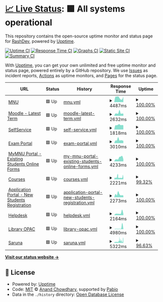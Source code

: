 # [📈 Live Status](https://Rashnan.github.io/mnu-uptime): <!--live status--> **🟩 All systems operational**

This repository contains the open-source uptime monitor and status page for [RashDev](https://Rashnan.github.io/mnu-uptime), powered by [Upptime](https://github.com/upptime/upptime).

[![Uptime CI](https://github.com/Rashnan/mnu-uptime/workflows/Uptime%20CI/badge.svg)](https://github.com/Rashnan/mnu-uptime/actions?query=workflow%3A%22Uptime+CI%22)
[![Response Time CI](https://github.com/Rashnan/mnu-uptime/workflows/Response%20Time%20CI/badge.svg)](https://github.com/Rashnan/mnu-uptime/actions?query=workflow%3A%22Response+Time+CI%22)
[![Graphs CI](https://github.com/Rashnan/mnu-uptime/workflows/Graphs%20CI/badge.svg)](https://github.com/Rashnan/mnu-uptime/actions?query=workflow%3A%22Graphs+CI%22)
[![Static Site CI](https://github.com/Rashnan/mnu-uptime/workflows/Static%20Site%20CI/badge.svg)](https://github.com/Rashnan/mnu-uptime/actions?query=workflow%3A%22Static+Site+CI%22)
[![Summary CI](https://github.com/Rashnan/mnu-uptime/workflows/Summary%20CI/badge.svg)](https://github.com/Rashnan/mnu-uptime/actions?query=workflow%3A%22Summary+CI%22)

With [Upptime](https://upptime.js.org), you can get your own unlimited and free uptime monitor and status page, powered entirely by a GitHub repository. We use [Issues](https://github.com/Rashnan/mnu-uptime/issues) as incident reports, [Actions](https://github.com/Rashnan/mnu-uptime/actions) as uptime monitors, and [Pages](https://Rashnan.github.io/mnu-uptime) for the status page.

<!--start: status pages-->
<!-- This summary is generated by Upptime (https://github.com/upptime/upptime) -->
<!-- Do not edit this manually, your changes will be overwritten -->
<!-- prettier-ignore -->
| URL | Status | History | Response Time | Uptime |
| --- | ------ | ------- | ------------- | ------ |
| <img alt="" src="https://icons.duckduckgo.com/ip3/mnu.edu.mv.ico" height="13"> [MNU](https://mnu.edu.mv) | 🟩 Up | [mnu.yml](https://github.com/Rashnan/mnu-uptime/commits/HEAD/history/mnu.yml) | <details><summary><img alt="Response time graph" src="./graphs/mnu/response-time-week.png" height="20"> 4487ms</summary><br><a href="https://Rashnan.github.io/mnu-uptime/history/mnu"><img alt="Response time 4620" src="https://img.shields.io/endpoint?url=https%3A%2F%2Fraw.githubusercontent.com%2FRashnan%2Fmnu-uptime%2FHEAD%2Fapi%2Fmnu%2Fresponse-time.json"></a><br><a href="https://Rashnan.github.io/mnu-uptime/history/mnu"><img alt="24-hour response time 5384" src="https://img.shields.io/endpoint?url=https%3A%2F%2Fraw.githubusercontent.com%2FRashnan%2Fmnu-uptime%2FHEAD%2Fapi%2Fmnu%2Fresponse-time-day.json"></a><br><a href="https://Rashnan.github.io/mnu-uptime/history/mnu"><img alt="7-day response time 4487" src="https://img.shields.io/endpoint?url=https%3A%2F%2Fraw.githubusercontent.com%2FRashnan%2Fmnu-uptime%2FHEAD%2Fapi%2Fmnu%2Fresponse-time-week.json"></a><br><a href="https://Rashnan.github.io/mnu-uptime/history/mnu"><img alt="30-day response time 4021" src="https://img.shields.io/endpoint?url=https%3A%2F%2Fraw.githubusercontent.com%2FRashnan%2Fmnu-uptime%2FHEAD%2Fapi%2Fmnu%2Fresponse-time-month.json"></a><br><a href="https://Rashnan.github.io/mnu-uptime/history/mnu"><img alt="1-year response time 4620" src="https://img.shields.io/endpoint?url=https%3A%2F%2Fraw.githubusercontent.com%2FRashnan%2Fmnu-uptime%2FHEAD%2Fapi%2Fmnu%2Fresponse-time-year.json"></a></details> | <details><summary><a href="https://Rashnan.github.io/mnu-uptime/history/mnu">100.00%</a></summary><a href="https://Rashnan.github.io/mnu-uptime/history/mnu"><img alt="All-time uptime 98.23%" src="https://img.shields.io/endpoint?url=https%3A%2F%2Fraw.githubusercontent.com%2FRashnan%2Fmnu-uptime%2FHEAD%2Fapi%2Fmnu%2Fuptime.json"></a><br><a href="https://Rashnan.github.io/mnu-uptime/history/mnu"><img alt="24-hour uptime 100.00%" src="https://img.shields.io/endpoint?url=https%3A%2F%2Fraw.githubusercontent.com%2FRashnan%2Fmnu-uptime%2FHEAD%2Fapi%2Fmnu%2Fuptime-day.json"></a><br><a href="https://Rashnan.github.io/mnu-uptime/history/mnu"><img alt="7-day uptime 100.00%" src="https://img.shields.io/endpoint?url=https%3A%2F%2Fraw.githubusercontent.com%2FRashnan%2Fmnu-uptime%2FHEAD%2Fapi%2Fmnu%2Fuptime-week.json"></a><br><a href="https://Rashnan.github.io/mnu-uptime/history/mnu"><img alt="30-day uptime 97.25%" src="https://img.shields.io/endpoint?url=https%3A%2F%2Fraw.githubusercontent.com%2FRashnan%2Fmnu-uptime%2FHEAD%2Fapi%2Fmnu%2Fuptime-month.json"></a><br><a href="https://Rashnan.github.io/mnu-uptime/history/mnu"><img alt="1-year uptime 98.23%" src="https://img.shields.io/endpoint?url=https%3A%2F%2Fraw.githubusercontent.com%2FRashnan%2Fmnu-uptime%2FHEAD%2Fapi%2Fmnu%2Fuptime-year.json"></a></details>
| <img alt="" src="https://icons.duckduckgo.com/ip3/moodle.mnu.edu.mv.ico" height="13"> [Moodle - Latest Term](https://moodle.mnu.edu.mv) | 🟩 Up | [moodle-latest-term.yml](https://github.com/Rashnan/mnu-uptime/commits/HEAD/history/moodle-latest-term.yml) | <details><summary><img alt="Response time graph" src="./graphs/moodle-latest-term/response-time-week.png" height="20"> 2632ms</summary><br><a href="https://Rashnan.github.io/mnu-uptime/history/moodle-latest-term"><img alt="Response time 2278" src="https://img.shields.io/endpoint?url=https%3A%2F%2Fraw.githubusercontent.com%2FRashnan%2Fmnu-uptime%2FHEAD%2Fapi%2Fmoodle-latest-term%2Fresponse-time.json"></a><br><a href="https://Rashnan.github.io/mnu-uptime/history/moodle-latest-term"><img alt="24-hour response time 2099" src="https://img.shields.io/endpoint?url=https%3A%2F%2Fraw.githubusercontent.com%2FRashnan%2Fmnu-uptime%2FHEAD%2Fapi%2Fmoodle-latest-term%2Fresponse-time-day.json"></a><br><a href="https://Rashnan.github.io/mnu-uptime/history/moodle-latest-term"><img alt="7-day response time 2632" src="https://img.shields.io/endpoint?url=https%3A%2F%2Fraw.githubusercontent.com%2FRashnan%2Fmnu-uptime%2FHEAD%2Fapi%2Fmoodle-latest-term%2Fresponse-time-week.json"></a><br><a href="https://Rashnan.github.io/mnu-uptime/history/moodle-latest-term"><img alt="30-day response time 2434" src="https://img.shields.io/endpoint?url=https%3A%2F%2Fraw.githubusercontent.com%2FRashnan%2Fmnu-uptime%2FHEAD%2Fapi%2Fmoodle-latest-term%2Fresponse-time-month.json"></a><br><a href="https://Rashnan.github.io/mnu-uptime/history/moodle-latest-term"><img alt="1-year response time 2278" src="https://img.shields.io/endpoint?url=https%3A%2F%2Fraw.githubusercontent.com%2FRashnan%2Fmnu-uptime%2FHEAD%2Fapi%2Fmoodle-latest-term%2Fresponse-time-year.json"></a></details> | <details><summary><a href="https://Rashnan.github.io/mnu-uptime/history/moodle-latest-term">100.00%</a></summary><a href="https://Rashnan.github.io/mnu-uptime/history/moodle-latest-term"><img alt="All-time uptime 97.13%" src="https://img.shields.io/endpoint?url=https%3A%2F%2Fraw.githubusercontent.com%2FRashnan%2Fmnu-uptime%2FHEAD%2Fapi%2Fmoodle-latest-term%2Fuptime.json"></a><br><a href="https://Rashnan.github.io/mnu-uptime/history/moodle-latest-term"><img alt="24-hour uptime 100.00%" src="https://img.shields.io/endpoint?url=https%3A%2F%2Fraw.githubusercontent.com%2FRashnan%2Fmnu-uptime%2FHEAD%2Fapi%2Fmoodle-latest-term%2Fuptime-day.json"></a><br><a href="https://Rashnan.github.io/mnu-uptime/history/moodle-latest-term"><img alt="7-day uptime 100.00%" src="https://img.shields.io/endpoint?url=https%3A%2F%2Fraw.githubusercontent.com%2FRashnan%2Fmnu-uptime%2FHEAD%2Fapi%2Fmoodle-latest-term%2Fuptime-week.json"></a><br><a href="https://Rashnan.github.io/mnu-uptime/history/moodle-latest-term"><img alt="30-day uptime 97.26%" src="https://img.shields.io/endpoint?url=https%3A%2F%2Fraw.githubusercontent.com%2FRashnan%2Fmnu-uptime%2FHEAD%2Fapi%2Fmoodle-latest-term%2Fuptime-month.json"></a><br><a href="https://Rashnan.github.io/mnu-uptime/history/moodle-latest-term"><img alt="1-year uptime 97.13%" src="https://img.shields.io/endpoint?url=https%3A%2F%2Fraw.githubusercontent.com%2FRashnan%2Fmnu-uptime%2FHEAD%2Fapi%2Fmoodle-latest-term%2Fuptime-year.json"></a></details>
| <img alt="" src="https://icons.duckduckgo.com/ip3/selfservice.mnu.edu.mv.ico" height="13"> [SelfService](https://selfservice.mnu.edu.mv/Default) | 🟩 Up | [self-service.yml](https://github.com/Rashnan/mnu-uptime/commits/HEAD/history/self-service.yml) | <details><summary><img alt="Response time graph" src="./graphs/self-service/response-time-week.png" height="20"> 1818ms</summary><br><a href="https://Rashnan.github.io/mnu-uptime/history/self-service"><img alt="Response time 2122" src="https://img.shields.io/endpoint?url=https%3A%2F%2Fraw.githubusercontent.com%2FRashnan%2Fmnu-uptime%2FHEAD%2Fapi%2Fself-service%2Fresponse-time.json"></a><br><a href="https://Rashnan.github.io/mnu-uptime/history/self-service"><img alt="24-hour response time 1685" src="https://img.shields.io/endpoint?url=https%3A%2F%2Fraw.githubusercontent.com%2FRashnan%2Fmnu-uptime%2FHEAD%2Fapi%2Fself-service%2Fresponse-time-day.json"></a><br><a href="https://Rashnan.github.io/mnu-uptime/history/self-service"><img alt="7-day response time 1818" src="https://img.shields.io/endpoint?url=https%3A%2F%2Fraw.githubusercontent.com%2FRashnan%2Fmnu-uptime%2FHEAD%2Fapi%2Fself-service%2Fresponse-time-week.json"></a><br><a href="https://Rashnan.github.io/mnu-uptime/history/self-service"><img alt="30-day response time 2153" src="https://img.shields.io/endpoint?url=https%3A%2F%2Fraw.githubusercontent.com%2FRashnan%2Fmnu-uptime%2FHEAD%2Fapi%2Fself-service%2Fresponse-time-month.json"></a><br><a href="https://Rashnan.github.io/mnu-uptime/history/self-service"><img alt="1-year response time 2122" src="https://img.shields.io/endpoint?url=https%3A%2F%2Fraw.githubusercontent.com%2FRashnan%2Fmnu-uptime%2FHEAD%2Fapi%2Fself-service%2Fresponse-time-year.json"></a></details> | <details><summary><a href="https://Rashnan.github.io/mnu-uptime/history/self-service">100.00%</a></summary><a href="https://Rashnan.github.io/mnu-uptime/history/self-service"><img alt="All-time uptime 98.24%" src="https://img.shields.io/endpoint?url=https%3A%2F%2Fraw.githubusercontent.com%2FRashnan%2Fmnu-uptime%2FHEAD%2Fapi%2Fself-service%2Fuptime.json"></a><br><a href="https://Rashnan.github.io/mnu-uptime/history/self-service"><img alt="24-hour uptime 100.00%" src="https://img.shields.io/endpoint?url=https%3A%2F%2Fraw.githubusercontent.com%2FRashnan%2Fmnu-uptime%2FHEAD%2Fapi%2Fself-service%2Fuptime-day.json"></a><br><a href="https://Rashnan.github.io/mnu-uptime/history/self-service"><img alt="7-day uptime 100.00%" src="https://img.shields.io/endpoint?url=https%3A%2F%2Fraw.githubusercontent.com%2FRashnan%2Fmnu-uptime%2FHEAD%2Fapi%2Fself-service%2Fuptime-week.json"></a><br><a href="https://Rashnan.github.io/mnu-uptime/history/self-service"><img alt="30-day uptime 97.26%" src="https://img.shields.io/endpoint?url=https%3A%2F%2Fraw.githubusercontent.com%2FRashnan%2Fmnu-uptime%2FHEAD%2Fapi%2Fself-service%2Fuptime-month.json"></a><br><a href="https://Rashnan.github.io/mnu-uptime/history/self-service"><img alt="1-year uptime 98.24%" src="https://img.shields.io/endpoint?url=https%3A%2F%2Fraw.githubusercontent.com%2FRashnan%2Fmnu-uptime%2FHEAD%2Fapi%2Fself-service%2Fuptime-year.json"></a></details>
| <img alt="" src="https://icons.duckduckgo.com/ip3/exam.mnu.edu.mv.ico" height="13"> [Exam Portal](https://exam.mnu.edu.mv) | 🟩 Up | [exam-portal.yml](https://github.com/Rashnan/mnu-uptime/commits/HEAD/history/exam-portal.yml) | <details><summary><img alt="Response time graph" src="./graphs/exam-portal/response-time-week.png" height="20"> 3010ms</summary><br><a href="https://Rashnan.github.io/mnu-uptime/history/exam-portal"><img alt="Response time 3186" src="https://img.shields.io/endpoint?url=https%3A%2F%2Fraw.githubusercontent.com%2FRashnan%2Fmnu-uptime%2FHEAD%2Fapi%2Fexam-portal%2Fresponse-time.json"></a><br><a href="https://Rashnan.github.io/mnu-uptime/history/exam-portal"><img alt="24-hour response time 2272" src="https://img.shields.io/endpoint?url=https%3A%2F%2Fraw.githubusercontent.com%2FRashnan%2Fmnu-uptime%2FHEAD%2Fapi%2Fexam-portal%2Fresponse-time-day.json"></a><br><a href="https://Rashnan.github.io/mnu-uptime/history/exam-portal"><img alt="7-day response time 3010" src="https://img.shields.io/endpoint?url=https%3A%2F%2Fraw.githubusercontent.com%2FRashnan%2Fmnu-uptime%2FHEAD%2Fapi%2Fexam-portal%2Fresponse-time-week.json"></a><br><a href="https://Rashnan.github.io/mnu-uptime/history/exam-portal"><img alt="30-day response time 2870" src="https://img.shields.io/endpoint?url=https%3A%2F%2Fraw.githubusercontent.com%2FRashnan%2Fmnu-uptime%2FHEAD%2Fapi%2Fexam-portal%2Fresponse-time-month.json"></a><br><a href="https://Rashnan.github.io/mnu-uptime/history/exam-portal"><img alt="1-year response time 3186" src="https://img.shields.io/endpoint?url=https%3A%2F%2Fraw.githubusercontent.com%2FRashnan%2Fmnu-uptime%2FHEAD%2Fapi%2Fexam-portal%2Fresponse-time-year.json"></a></details> | <details><summary><a href="https://Rashnan.github.io/mnu-uptime/history/exam-portal">100.00%</a></summary><a href="https://Rashnan.github.io/mnu-uptime/history/exam-portal"><img alt="All-time uptime 82.90%" src="https://img.shields.io/endpoint?url=https%3A%2F%2Fraw.githubusercontent.com%2FRashnan%2Fmnu-uptime%2FHEAD%2Fapi%2Fexam-portal%2Fuptime.json"></a><br><a href="https://Rashnan.github.io/mnu-uptime/history/exam-portal"><img alt="24-hour uptime 100.00%" src="https://img.shields.io/endpoint?url=https%3A%2F%2Fraw.githubusercontent.com%2FRashnan%2Fmnu-uptime%2FHEAD%2Fapi%2Fexam-portal%2Fuptime-day.json"></a><br><a href="https://Rashnan.github.io/mnu-uptime/history/exam-portal"><img alt="7-day uptime 100.00%" src="https://img.shields.io/endpoint?url=https%3A%2F%2Fraw.githubusercontent.com%2FRashnan%2Fmnu-uptime%2FHEAD%2Fapi%2Fexam-portal%2Fuptime-week.json"></a><br><a href="https://Rashnan.github.io/mnu-uptime/history/exam-portal"><img alt="30-day uptime 92.10%" src="https://img.shields.io/endpoint?url=https%3A%2F%2Fraw.githubusercontent.com%2FRashnan%2Fmnu-uptime%2FHEAD%2Fapi%2Fexam-portal%2Fuptime-month.json"></a><br><a href="https://Rashnan.github.io/mnu-uptime/history/exam-portal"><img alt="1-year uptime 82.90%" src="https://img.shields.io/endpoint?url=https%3A%2F%2Fraw.githubusercontent.com%2FRashnan%2Fmnu-uptime%2FHEAD%2Fapi%2Fexam-portal%2Fuptime-year.json"></a></details>
| <img alt="" src="https://icons.duckduckgo.com/ip3/my.mnu.edu.mv.ico" height="13"> [MyMNU Portal - Existing Students Online Forms](https://my.mnu.edu.mv) | 🟩 Up | [my-mnu-portal-existing-students-online-forms.yml](https://github.com/Rashnan/mnu-uptime/commits/HEAD/history/my-mnu-portal-existing-students-online-forms.yml) | <details><summary><img alt="Response time graph" src="./graphs/my-mnu-portal-existing-students-online-forms/response-time-week.png" height="20"> 4233ms</summary><br><a href="https://Rashnan.github.io/mnu-uptime/history/my-mnu-portal-existing-students-online-forms"><img alt="Response time 3239" src="https://img.shields.io/endpoint?url=https%3A%2F%2Fraw.githubusercontent.com%2FRashnan%2Fmnu-uptime%2FHEAD%2Fapi%2Fmy-mnu-portal-existing-students-online-forms%2Fresponse-time.json"></a><br><a href="https://Rashnan.github.io/mnu-uptime/history/my-mnu-portal-existing-students-online-forms"><img alt="24-hour response time 2633" src="https://img.shields.io/endpoint?url=https%3A%2F%2Fraw.githubusercontent.com%2FRashnan%2Fmnu-uptime%2FHEAD%2Fapi%2Fmy-mnu-portal-existing-students-online-forms%2Fresponse-time-day.json"></a><br><a href="https://Rashnan.github.io/mnu-uptime/history/my-mnu-portal-existing-students-online-forms"><img alt="7-day response time 4233" src="https://img.shields.io/endpoint?url=https%3A%2F%2Fraw.githubusercontent.com%2FRashnan%2Fmnu-uptime%2FHEAD%2Fapi%2Fmy-mnu-portal-existing-students-online-forms%2Fresponse-time-week.json"></a><br><a href="https://Rashnan.github.io/mnu-uptime/history/my-mnu-portal-existing-students-online-forms"><img alt="30-day response time 3406" src="https://img.shields.io/endpoint?url=https%3A%2F%2Fraw.githubusercontent.com%2FRashnan%2Fmnu-uptime%2FHEAD%2Fapi%2Fmy-mnu-portal-existing-students-online-forms%2Fresponse-time-month.json"></a><br><a href="https://Rashnan.github.io/mnu-uptime/history/my-mnu-portal-existing-students-online-forms"><img alt="1-year response time 3239" src="https://img.shields.io/endpoint?url=https%3A%2F%2Fraw.githubusercontent.com%2FRashnan%2Fmnu-uptime%2FHEAD%2Fapi%2Fmy-mnu-portal-existing-students-online-forms%2Fresponse-time-year.json"></a></details> | <details><summary><a href="https://Rashnan.github.io/mnu-uptime/history/my-mnu-portal-existing-students-online-forms">100.00%</a></summary><a href="https://Rashnan.github.io/mnu-uptime/history/my-mnu-portal-existing-students-online-forms"><img alt="All-time uptime 97.76%" src="https://img.shields.io/endpoint?url=https%3A%2F%2Fraw.githubusercontent.com%2FRashnan%2Fmnu-uptime%2FHEAD%2Fapi%2Fmy-mnu-portal-existing-students-online-forms%2Fuptime.json"></a><br><a href="https://Rashnan.github.io/mnu-uptime/history/my-mnu-portal-existing-students-online-forms"><img alt="24-hour uptime 100.00%" src="https://img.shields.io/endpoint?url=https%3A%2F%2Fraw.githubusercontent.com%2FRashnan%2Fmnu-uptime%2FHEAD%2Fapi%2Fmy-mnu-portal-existing-students-online-forms%2Fuptime-day.json"></a><br><a href="https://Rashnan.github.io/mnu-uptime/history/my-mnu-portal-existing-students-online-forms"><img alt="7-day uptime 100.00%" src="https://img.shields.io/endpoint?url=https%3A%2F%2Fraw.githubusercontent.com%2FRashnan%2Fmnu-uptime%2FHEAD%2Fapi%2Fmy-mnu-portal-existing-students-online-forms%2Fuptime-week.json"></a><br><a href="https://Rashnan.github.io/mnu-uptime/history/my-mnu-portal-existing-students-online-forms"><img alt="30-day uptime 97.33%" src="https://img.shields.io/endpoint?url=https%3A%2F%2Fraw.githubusercontent.com%2FRashnan%2Fmnu-uptime%2FHEAD%2Fapi%2Fmy-mnu-portal-existing-students-online-forms%2Fuptime-month.json"></a><br><a href="https://Rashnan.github.io/mnu-uptime/history/my-mnu-portal-existing-students-online-forms"><img alt="1-year uptime 97.76%" src="https://img.shields.io/endpoint?url=https%3A%2F%2Fraw.githubusercontent.com%2FRashnan%2Fmnu-uptime%2FHEAD%2Fapi%2Fmy-mnu-portal-existing-students-online-forms%2Fuptime-year.json"></a></details>
| <img alt="" src="https://icons.duckduckgo.com/ip3/courses.mnu.edu.mv.ico" height="13"> [Courses](https://courses.mnu.edu.mv) | 🟩 Up | [courses.yml](https://github.com/Rashnan/mnu-uptime/commits/HEAD/history/courses.yml) | <details><summary><img alt="Response time graph" src="./graphs/courses/response-time-week.png" height="20"> 2221ms</summary><br><a href="https://Rashnan.github.io/mnu-uptime/history/courses"><img alt="Response time 2595" src="https://img.shields.io/endpoint?url=https%3A%2F%2Fraw.githubusercontent.com%2FRashnan%2Fmnu-uptime%2FHEAD%2Fapi%2Fcourses%2Fresponse-time.json"></a><br><a href="https://Rashnan.github.io/mnu-uptime/history/courses"><img alt="24-hour response time 1652" src="https://img.shields.io/endpoint?url=https%3A%2F%2Fraw.githubusercontent.com%2FRashnan%2Fmnu-uptime%2FHEAD%2Fapi%2Fcourses%2Fresponse-time-day.json"></a><br><a href="https://Rashnan.github.io/mnu-uptime/history/courses"><img alt="7-day response time 2221" src="https://img.shields.io/endpoint?url=https%3A%2F%2Fraw.githubusercontent.com%2FRashnan%2Fmnu-uptime%2FHEAD%2Fapi%2Fcourses%2Fresponse-time-week.json"></a><br><a href="https://Rashnan.github.io/mnu-uptime/history/courses"><img alt="30-day response time 2673" src="https://img.shields.io/endpoint?url=https%3A%2F%2Fraw.githubusercontent.com%2FRashnan%2Fmnu-uptime%2FHEAD%2Fapi%2Fcourses%2Fresponse-time-month.json"></a><br><a href="https://Rashnan.github.io/mnu-uptime/history/courses"><img alt="1-year response time 2595" src="https://img.shields.io/endpoint?url=https%3A%2F%2Fraw.githubusercontent.com%2FRashnan%2Fmnu-uptime%2FHEAD%2Fapi%2Fcourses%2Fresponse-time-year.json"></a></details> | <details><summary><a href="https://Rashnan.github.io/mnu-uptime/history/courses">99.32%</a></summary><a href="https://Rashnan.github.io/mnu-uptime/history/courses"><img alt="All-time uptime 98.71%" src="https://img.shields.io/endpoint?url=https%3A%2F%2Fraw.githubusercontent.com%2FRashnan%2Fmnu-uptime%2FHEAD%2Fapi%2Fcourses%2Fuptime.json"></a><br><a href="https://Rashnan.github.io/mnu-uptime/history/courses"><img alt="24-hour uptime 100.00%" src="https://img.shields.io/endpoint?url=https%3A%2F%2Fraw.githubusercontent.com%2FRashnan%2Fmnu-uptime%2FHEAD%2Fapi%2Fcourses%2Fuptime-day.json"></a><br><a href="https://Rashnan.github.io/mnu-uptime/history/courses"><img alt="7-day uptime 99.32%" src="https://img.shields.io/endpoint?url=https%3A%2F%2Fraw.githubusercontent.com%2FRashnan%2Fmnu-uptime%2FHEAD%2Fapi%2Fcourses%2Fuptime-week.json"></a><br><a href="https://Rashnan.github.io/mnu-uptime/history/courses"><img alt="30-day uptime 99.64%" src="https://img.shields.io/endpoint?url=https%3A%2F%2Fraw.githubusercontent.com%2FRashnan%2Fmnu-uptime%2FHEAD%2Fapi%2Fcourses%2Fuptime-month.json"></a><br><a href="https://Rashnan.github.io/mnu-uptime/history/courses"><img alt="1-year uptime 98.71%" src="https://img.shields.io/endpoint?url=https%3A%2F%2Fraw.githubusercontent.com%2FRashnan%2Fmnu-uptime%2FHEAD%2Fapi%2Fcourses%2Fuptime-year.json"></a></details>
| <img alt="" src="https://icons.duckduckgo.com/ip3/portal.mnu.edu.mv.ico" height="13"> [Application Portal - New Students Registration](https://portal.mnu.edu.mv) | 🟩 Up | [application-portal-new-students-registration.yml](https://github.com/Rashnan/mnu-uptime/commits/HEAD/history/application-portal-new-students-registration.yml) | <details><summary><img alt="Response time graph" src="./graphs/application-portal-new-students-registration/response-time-week.png" height="20"> 2273ms</summary><br><a href="https://Rashnan.github.io/mnu-uptime/history/application-portal-new-students-registration"><img alt="Response time 2440" src="https://img.shields.io/endpoint?url=https%3A%2F%2Fraw.githubusercontent.com%2FRashnan%2Fmnu-uptime%2FHEAD%2Fapi%2Fapplication-portal-new-students-registration%2Fresponse-time.json"></a><br><a href="https://Rashnan.github.io/mnu-uptime/history/application-portal-new-students-registration"><img alt="24-hour response time 1350" src="https://img.shields.io/endpoint?url=https%3A%2F%2Fraw.githubusercontent.com%2FRashnan%2Fmnu-uptime%2FHEAD%2Fapi%2Fapplication-portal-new-students-registration%2Fresponse-time-day.json"></a><br><a href="https://Rashnan.github.io/mnu-uptime/history/application-portal-new-students-registration"><img alt="7-day response time 2273" src="https://img.shields.io/endpoint?url=https%3A%2F%2Fraw.githubusercontent.com%2FRashnan%2Fmnu-uptime%2FHEAD%2Fapi%2Fapplication-portal-new-students-registration%2Fresponse-time-week.json"></a><br><a href="https://Rashnan.github.io/mnu-uptime/history/application-portal-new-students-registration"><img alt="30-day response time 2336" src="https://img.shields.io/endpoint?url=https%3A%2F%2Fraw.githubusercontent.com%2FRashnan%2Fmnu-uptime%2FHEAD%2Fapi%2Fapplication-portal-new-students-registration%2Fresponse-time-month.json"></a><br><a href="https://Rashnan.github.io/mnu-uptime/history/application-portal-new-students-registration"><img alt="1-year response time 2440" src="https://img.shields.io/endpoint?url=https%3A%2F%2Fraw.githubusercontent.com%2FRashnan%2Fmnu-uptime%2FHEAD%2Fapi%2Fapplication-portal-new-students-registration%2Fresponse-time-year.json"></a></details> | <details><summary><a href="https://Rashnan.github.io/mnu-uptime/history/application-portal-new-students-registration">100.00%</a></summary><a href="https://Rashnan.github.io/mnu-uptime/history/application-portal-new-students-registration"><img alt="All-time uptime 98.28%" src="https://img.shields.io/endpoint?url=https%3A%2F%2Fraw.githubusercontent.com%2FRashnan%2Fmnu-uptime%2FHEAD%2Fapi%2Fapplication-portal-new-students-registration%2Fuptime.json"></a><br><a href="https://Rashnan.github.io/mnu-uptime/history/application-portal-new-students-registration"><img alt="24-hour uptime 100.00%" src="https://img.shields.io/endpoint?url=https%3A%2F%2Fraw.githubusercontent.com%2FRashnan%2Fmnu-uptime%2FHEAD%2Fapi%2Fapplication-portal-new-students-registration%2Fuptime-day.json"></a><br><a href="https://Rashnan.github.io/mnu-uptime/history/application-portal-new-students-registration"><img alt="7-day uptime 100.00%" src="https://img.shields.io/endpoint?url=https%3A%2F%2Fraw.githubusercontent.com%2FRashnan%2Fmnu-uptime%2FHEAD%2Fapi%2Fapplication-portal-new-students-registration%2Fuptime-week.json"></a><br><a href="https://Rashnan.github.io/mnu-uptime/history/application-portal-new-students-registration"><img alt="30-day uptime 97.34%" src="https://img.shields.io/endpoint?url=https%3A%2F%2Fraw.githubusercontent.com%2FRashnan%2Fmnu-uptime%2FHEAD%2Fapi%2Fapplication-portal-new-students-registration%2Fuptime-month.json"></a><br><a href="https://Rashnan.github.io/mnu-uptime/history/application-portal-new-students-registration"><img alt="1-year uptime 98.28%" src="https://img.shields.io/endpoint?url=https%3A%2F%2Fraw.githubusercontent.com%2FRashnan%2Fmnu-uptime%2FHEAD%2Fapi%2Fapplication-portal-new-students-registration%2Fuptime-year.json"></a></details>
| <img alt="" src="https://icons.duckduckgo.com/ip3/helpdesk.mnu.edu.mv.ico" height="13"> [Helpdesk](https://helpdesk.mnu.edu.mv) | 🟩 Up | [helpdesk.yml](https://github.com/Rashnan/mnu-uptime/commits/HEAD/history/helpdesk.yml) | <details><summary><img alt="Response time graph" src="./graphs/helpdesk/response-time-week.png" height="20"> 2164ms</summary><br><a href="https://Rashnan.github.io/mnu-uptime/history/helpdesk"><img alt="Response time 2011" src="https://img.shields.io/endpoint?url=https%3A%2F%2Fraw.githubusercontent.com%2FRashnan%2Fmnu-uptime%2FHEAD%2Fapi%2Fhelpdesk%2Fresponse-time.json"></a><br><a href="https://Rashnan.github.io/mnu-uptime/history/helpdesk"><img alt="24-hour response time 1346" src="https://img.shields.io/endpoint?url=https%3A%2F%2Fraw.githubusercontent.com%2FRashnan%2Fmnu-uptime%2FHEAD%2Fapi%2Fhelpdesk%2Fresponse-time-day.json"></a><br><a href="https://Rashnan.github.io/mnu-uptime/history/helpdesk"><img alt="7-day response time 2164" src="https://img.shields.io/endpoint?url=https%3A%2F%2Fraw.githubusercontent.com%2FRashnan%2Fmnu-uptime%2FHEAD%2Fapi%2Fhelpdesk%2Fresponse-time-week.json"></a><br><a href="https://Rashnan.github.io/mnu-uptime/history/helpdesk"><img alt="30-day response time 1921" src="https://img.shields.io/endpoint?url=https%3A%2F%2Fraw.githubusercontent.com%2FRashnan%2Fmnu-uptime%2FHEAD%2Fapi%2Fhelpdesk%2Fresponse-time-month.json"></a><br><a href="https://Rashnan.github.io/mnu-uptime/history/helpdesk"><img alt="1-year response time 2011" src="https://img.shields.io/endpoint?url=https%3A%2F%2Fraw.githubusercontent.com%2FRashnan%2Fmnu-uptime%2FHEAD%2Fapi%2Fhelpdesk%2Fresponse-time-year.json"></a></details> | <details><summary><a href="https://Rashnan.github.io/mnu-uptime/history/helpdesk">100.00%</a></summary><a href="https://Rashnan.github.io/mnu-uptime/history/helpdesk"><img alt="All-time uptime 98.28%" src="https://img.shields.io/endpoint?url=https%3A%2F%2Fraw.githubusercontent.com%2FRashnan%2Fmnu-uptime%2FHEAD%2Fapi%2Fhelpdesk%2Fuptime.json"></a><br><a href="https://Rashnan.github.io/mnu-uptime/history/helpdesk"><img alt="24-hour uptime 100.00%" src="https://img.shields.io/endpoint?url=https%3A%2F%2Fraw.githubusercontent.com%2FRashnan%2Fmnu-uptime%2FHEAD%2Fapi%2Fhelpdesk%2Fuptime-day.json"></a><br><a href="https://Rashnan.github.io/mnu-uptime/history/helpdesk"><img alt="7-day uptime 100.00%" src="https://img.shields.io/endpoint?url=https%3A%2F%2Fraw.githubusercontent.com%2FRashnan%2Fmnu-uptime%2FHEAD%2Fapi%2Fhelpdesk%2Fuptime-week.json"></a><br><a href="https://Rashnan.github.io/mnu-uptime/history/helpdesk"><img alt="30-day uptime 97.32%" src="https://img.shields.io/endpoint?url=https%3A%2F%2Fraw.githubusercontent.com%2FRashnan%2Fmnu-uptime%2FHEAD%2Fapi%2Fhelpdesk%2Fuptime-month.json"></a><br><a href="https://Rashnan.github.io/mnu-uptime/history/helpdesk"><img alt="1-year uptime 98.28%" src="https://img.shields.io/endpoint?url=https%3A%2F%2Fraw.githubusercontent.com%2FRashnan%2Fmnu-uptime%2FHEAD%2Fapi%2Fhelpdesk%2Fuptime-year.json"></a></details>
| <img alt="" src="https://icons.duckduckgo.com/ip3/202.1.196.72.ico" height="13"> [Library OPAC](http://202.1.196.72:8080/sahara/opac/search/reset.do?SAMLResponse=&clientAlias=&time=&digest=&corporationAlias=mche) | 🟩 Up | [library-opac.yml](https://github.com/Rashnan/mnu-uptime/commits/HEAD/history/library-opac.yml) | <details><summary><img alt="Response time graph" src="./graphs/library-opac/response-time-week.png" height="20"> 4980ms</summary><br><a href="https://Rashnan.github.io/mnu-uptime/history/library-opac"><img alt="Response time 2076" src="https://img.shields.io/endpoint?url=https%3A%2F%2Fraw.githubusercontent.com%2FRashnan%2Fmnu-uptime%2FHEAD%2Fapi%2Flibrary-opac%2Fresponse-time.json"></a><br><a href="https://Rashnan.github.io/mnu-uptime/history/library-opac"><img alt="24-hour response time 15521" src="https://img.shields.io/endpoint?url=https%3A%2F%2Fraw.githubusercontent.com%2FRashnan%2Fmnu-uptime%2FHEAD%2Fapi%2Flibrary-opac%2Fresponse-time-day.json"></a><br><a href="https://Rashnan.github.io/mnu-uptime/history/library-opac"><img alt="7-day response time 4980" src="https://img.shields.io/endpoint?url=https%3A%2F%2Fraw.githubusercontent.com%2FRashnan%2Fmnu-uptime%2FHEAD%2Fapi%2Flibrary-opac%2Fresponse-time-week.json"></a><br><a href="https://Rashnan.github.io/mnu-uptime/history/library-opac"><img alt="30-day response time 2467" src="https://img.shields.io/endpoint?url=https%3A%2F%2Fraw.githubusercontent.com%2FRashnan%2Fmnu-uptime%2FHEAD%2Fapi%2Flibrary-opac%2Fresponse-time-month.json"></a><br><a href="https://Rashnan.github.io/mnu-uptime/history/library-opac"><img alt="1-year response time 2076" src="https://img.shields.io/endpoint?url=https%3A%2F%2Fraw.githubusercontent.com%2FRashnan%2Fmnu-uptime%2FHEAD%2Fapi%2Flibrary-opac%2Fresponse-time-year.json"></a></details> | <details><summary><a href="https://Rashnan.github.io/mnu-uptime/history/library-opac">100.00%</a></summary><a href="https://Rashnan.github.io/mnu-uptime/history/library-opac"><img alt="All-time uptime 97.74%" src="https://img.shields.io/endpoint?url=https%3A%2F%2Fraw.githubusercontent.com%2FRashnan%2Fmnu-uptime%2FHEAD%2Fapi%2Flibrary-opac%2Fuptime.json"></a><br><a href="https://Rashnan.github.io/mnu-uptime/history/library-opac"><img alt="24-hour uptime 100.00%" src="https://img.shields.io/endpoint?url=https%3A%2F%2Fraw.githubusercontent.com%2FRashnan%2Fmnu-uptime%2FHEAD%2Fapi%2Flibrary-opac%2Fuptime-day.json"></a><br><a href="https://Rashnan.github.io/mnu-uptime/history/library-opac"><img alt="7-day uptime 100.00%" src="https://img.shields.io/endpoint?url=https%3A%2F%2Fraw.githubusercontent.com%2FRashnan%2Fmnu-uptime%2FHEAD%2Fapi%2Flibrary-opac%2Fuptime-week.json"></a><br><a href="https://Rashnan.github.io/mnu-uptime/history/library-opac"><img alt="30-day uptime 96.70%" src="https://img.shields.io/endpoint?url=https%3A%2F%2Fraw.githubusercontent.com%2FRashnan%2Fmnu-uptime%2FHEAD%2Fapi%2Flibrary-opac%2Fuptime-month.json"></a><br><a href="https://Rashnan.github.io/mnu-uptime/history/library-opac"><img alt="1-year uptime 97.74%" src="https://img.shields.io/endpoint?url=https%3A%2F%2Fraw.githubusercontent.com%2FRashnan%2Fmnu-uptime%2FHEAD%2Fapi%2Flibrary-opac%2Fuptime-year.json"></a></details>
| <img alt="" src="https://icons.duckduckgo.com/ip3/saruna.mnu.edu.mv.ico" height="13"> [Saruna](https://saruna.mnu.edu.mv) | 🟩 Up | [saruna.yml](https://github.com/Rashnan/mnu-uptime/commits/HEAD/history/saruna.yml) | <details><summary><img alt="Response time graph" src="./graphs/saruna/response-time-week.png" height="20"> 5322ms</summary><br><a href="https://Rashnan.github.io/mnu-uptime/history/saruna"><img alt="Response time 7097" src="https://img.shields.io/endpoint?url=https%3A%2F%2Fraw.githubusercontent.com%2FRashnan%2Fmnu-uptime%2FHEAD%2Fapi%2Fsaruna%2Fresponse-time.json"></a><br><a href="https://Rashnan.github.io/mnu-uptime/history/saruna"><img alt="24-hour response time 4990" src="https://img.shields.io/endpoint?url=https%3A%2F%2Fraw.githubusercontent.com%2FRashnan%2Fmnu-uptime%2FHEAD%2Fapi%2Fsaruna%2Fresponse-time-day.json"></a><br><a href="https://Rashnan.github.io/mnu-uptime/history/saruna"><img alt="7-day response time 5322" src="https://img.shields.io/endpoint?url=https%3A%2F%2Fraw.githubusercontent.com%2FRashnan%2Fmnu-uptime%2FHEAD%2Fapi%2Fsaruna%2Fresponse-time-week.json"></a><br><a href="https://Rashnan.github.io/mnu-uptime/history/saruna"><img alt="30-day response time 6988" src="https://img.shields.io/endpoint?url=https%3A%2F%2Fraw.githubusercontent.com%2FRashnan%2Fmnu-uptime%2FHEAD%2Fapi%2Fsaruna%2Fresponse-time-month.json"></a><br><a href="https://Rashnan.github.io/mnu-uptime/history/saruna"><img alt="1-year response time 7097" src="https://img.shields.io/endpoint?url=https%3A%2F%2Fraw.githubusercontent.com%2FRashnan%2Fmnu-uptime%2FHEAD%2Fapi%2Fsaruna%2Fresponse-time-year.json"></a></details> | <details><summary><a href="https://Rashnan.github.io/mnu-uptime/history/saruna">96.63%</a></summary><a href="https://Rashnan.github.io/mnu-uptime/history/saruna"><img alt="All-time uptime 89.48%" src="https://img.shields.io/endpoint?url=https%3A%2F%2Fraw.githubusercontent.com%2FRashnan%2Fmnu-uptime%2FHEAD%2Fapi%2Fsaruna%2Fuptime.json"></a><br><a href="https://Rashnan.github.io/mnu-uptime/history/saruna"><img alt="24-hour uptime 90.15%" src="https://img.shields.io/endpoint?url=https%3A%2F%2Fraw.githubusercontent.com%2FRashnan%2Fmnu-uptime%2FHEAD%2Fapi%2Fsaruna%2Fuptime-day.json"></a><br><a href="https://Rashnan.github.io/mnu-uptime/history/saruna"><img alt="7-day uptime 96.63%" src="https://img.shields.io/endpoint?url=https%3A%2F%2Fraw.githubusercontent.com%2FRashnan%2Fmnu-uptime%2FHEAD%2Fapi%2Fsaruna%2Fuptime-week.json"></a><br><a href="https://Rashnan.github.io/mnu-uptime/history/saruna"><img alt="30-day uptime 83.75%" src="https://img.shields.io/endpoint?url=https%3A%2F%2Fraw.githubusercontent.com%2FRashnan%2Fmnu-uptime%2FHEAD%2Fapi%2Fsaruna%2Fuptime-month.json"></a><br><a href="https://Rashnan.github.io/mnu-uptime/history/saruna"><img alt="1-year uptime 89.48%" src="https://img.shields.io/endpoint?url=https%3A%2F%2Fraw.githubusercontent.com%2FRashnan%2Fmnu-uptime%2FHEAD%2Fapi%2Fsaruna%2Fuptime-year.json"></a></details>

<!--end: status pages-->

[**Visit our status website →**](https://Rashnan.github.io/mnu-uptime)

## 📄 License

- Powered by: [Upptime](https://github.com/upptime/upptime)
- Code: [MIT](./LICENSE) © [Anand Chowdhary](https://anandchowdhary.com), supported by [Pabio](https://pabio.com)
- Data in the `./history` directory: [Open Database License](https://opendatacommons.org/licenses/odbl/1-0/)
